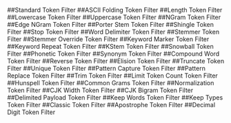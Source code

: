 ##Standard Token Filter
##ASCII Folding Token Filter
##Length Token Filter
##Lowercase Token Filter
##Uppercase Token Filter
##NGram Token Filter
##Edge NGram Token Filter
##Porter Stem Token Filter
##Shingle Token Filter
##Stop Token Filter
##Word Delimiter Token Filter
##Stemmer Token Filter
##Stemmer Override Token Filter
##Keyword Marker Token Filter
##Keyword Repeat Token Filter
##KStem Token Filter
##Snowball Token Filter
##Phonetic Token Filter
##Synonym Token Filter
##Compound Word Token Filter
##Reverse Token Filter
##Elision Token Filter
##Truncate Token Filter
##Unique Token Filter
##Pattern Capture Token Filter
##Pattern Replace Token Filter
##Trim Token Filter
##Limit Token Count Token Filter
##Hunspell Token Filter
##Common Grams Token Filter
##Normalization Token Filter
##CJK Width Token Filter
##CJK Bigram Token Filter
##Delimited Payload Token Filter
##Keep Words Token Filter
##Keep Types Token Filter
##Classic Token Filter
##Apostrophe Token Filter
##Decimal Digit Token Filter